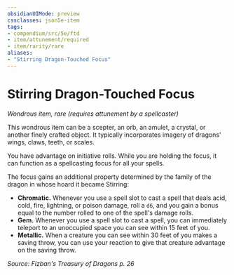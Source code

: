 ```yaml
---
obsidianUIMode: preview
cssclasses: json5e-item
tags:
- compendium/src/5e/ftd
- item/attunement/required
- item/rarity/rare
aliases: 
- "Stirring Dragon-Touched Focus"
---
```

# Stirring Dragon-Touched Focus
*Wondrous item, rare (requires attunement by a spellcaster)*  


This wondrous item can be a scepter, an orb, an amulet, a crystal, or another finely crafted object. It typically incorporates imagery of dragons' wings, claws, teeth, or scales.

You have advantage on initiative rolls. While you are holding the focus, it can function as a spellcasting focus for all your spells.

The focus gains an additional property determined by the family of the dragon in whose hoard it became Stirring:

- **Chromatic.** Whenever you use a spell slot to cast a spell that deals acid, cold, fire, lightning, or poison damage, roll a `d6`, and you gain a bonus equal to the number rolled to one of the spell's damage rolls.  
- **Gem.** Whenever you use a spell slot to cast a spell, you can immediately teleport to an unoccupied space you can see within 15 feet of you.  
- **Metallic.** When a creature you can see within 30 feet of you makes a saving throw, you can use your reaction to give that creature advantage on the saving throw.  

*Source: Fizban's Treasury of Dragons p. 26*